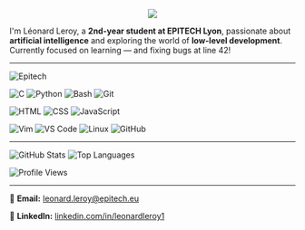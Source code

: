 <p align="center">
    <a href="https://github.com/DenverCoder1/readme-typing-svg">
        <img
            src="https://readme-typing-svg.demolab.com/?lines=EPITECH%20Student&font=Fira%20Code&center=true&width=440&height=45&color=f75c7e&vCenter=true&pause=1000&size=22"
        />
    </a>
</p>

I'm Léonard Leroy, a **2nd-year student at EPITECH Lyon**, passionate about **artificial intelligence** and exploring the world of **low-level development**.  
Currently focused on learning — and fixing bugs at line 42!

---
![Epitech](https://img.shields.io/badge/Epitech-3457A5?style=for-the-badge&logo=epitech&logoColor=white)

![C](https://img.shields.io/badge/C-%2300599C.svg?style=flat&logo=c&logoColor=white)
![Python](https://img.shields.io/badge/Python-%2314354C.svg?style=flat&logo=python&logoColor=white)
![Bash](https://img.shields.io/badge/Bash-%234EAA25.svg?style=flat&logo=gnubash&logoColor=white)
![Git](https://img.shields.io/badge/Git-%23F05033.svg?style=flat&logo=git&logoColor=white)

![HTML](https://img.shields.io/badge/HTML-%23E34F26.svg?style=flat&logo=html5&logoColor=white)
![CSS](https://img.shields.io/badge/CSS-%231572B6.svg?style=flat&logo=css3&logoColor=white)
![JavaScript](https://img.shields.io/badge/JavaScript-%23F7DF1E.svg?style=flat&logo=javascript&logoColor=black)

![Vim](https://img.shields.io/badge/Vim-%2311AB00.svg?style=flat&logo=vim&logoColor=white)
![VS Code](https://img.shields.io/badge/VS%20Code-%23007ACC.svg?style=flat&logo=visual-studio-code&logoColor=white)
![Linux](https://img.shields.io/badge/Linux-%23FCC624.svg?style=flat&logo=linux&logoColor=black)
![GitHub](https://img.shields.io/badge/GitHub-%23121011.svg?style=flat&logo=github&logoColor=white)

---

![GitHub Stats](https://github-readme-stats.vercel.app/api?username=LeonardLeroy&show_icons=true&theme=radical&cache_seconds=1800)
![Top Languages](https://github-readme-stats.vercel.app/api/top-langs/?username=LeonardLeroy&layout=compact&theme=radical&cache_seconds=1800)

![Profile Views](https://komarev.com/ghpvc/?username=LeonardLeroy&color=blueviolet&style=flat)

---

📧 **Email:**  [leonard.leroy@epitech.eu](mailto:leonard.leroy@epitech.eu)

💼 **LinkedIn:**  [linkedin.com/in/leonardleroy1](https://www.linkedin.com/in/leonardleroy1)
